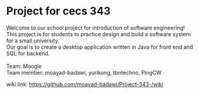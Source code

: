 # Project for cecs 343
Welcome to our school project for introduction of software engineering!
<br>
This project is for students to practice design and build a software system for a small university.
<br>
Our goal is to create a desktop application written in Java for front end and SQL for backend.
<br>
<br>
Team: Moogle
<br>
Team member: moayad-badawi, yurikong, tbntechno, PingCW


wiki link: https://github.com/moayad-badawi/Project-343-/wiki
